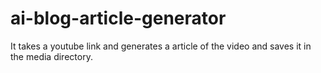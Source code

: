 # ai-blog-article-generator
It takes a youtube link and generates a article of the video and saves it in the media directory.
